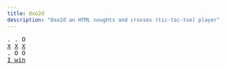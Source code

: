 ```yaml
---
title: Oxo2d 
description: "Oxo2d an HTML noughts and crosses (tic-tac-toe) player"
---
```


<pre class="oxo2d">
. . O
<u>X</u> <u>X</u> <u>X</u>
. O O
<a href="../">I win</a>
</pre>
